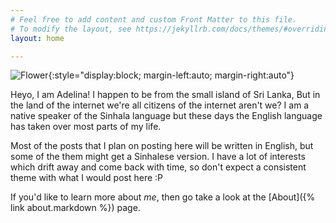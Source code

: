 ```yaml
---
# Feel free to add content and custom Front Matter to this file.
# To modify the layout, see https://jekyllrb.com/docs/themes/#overriding-theme-defaults
layout: home

---
```

![Flower](/assests/siteLogo.png){:style="display:block; margin-left:auto; margin-right:auto"}

Heyo, I am Adelina! I happen to be from the small island of Sri Lanka, But in the land of the internet we're all citizens of the internet aren't we? I am a native speaker of the Sinhala language but these days the English language has taken over most parts of my life.

Most of the posts that I plan on posting here will be written in English, but some of the them might get a Sinhalese version. I have a lot of interests which drift away and come back with time, so don't expect a consistent theme with what I would post here :P

If you'd like to learn more about *me*, then go take a look at the [About]({% link about.markdown %}) page.